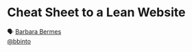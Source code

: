 # Cheat Sheet to a Lean Website

🗣 [Barbara Bermes](http://www.bbinto.me/)  
[@bbinto](https://twitter.com/bbinto)
